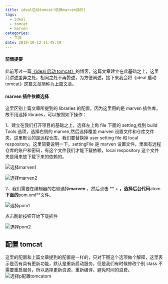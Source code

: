 ```yaml
---
title: ideal启动tomcat(依赖marven插件)
tags:
  - ideal
  - tomcat
  - marven
categories:
  - 工具
date: 2019-10-12 11:45:19
---
```


#### 前情提要

此前写过一篇[《ideal 启动 tomcat》](https://ncumovi.github.io/2018/11/09/ideal-tomcat/)的博客，这篇文章建立在此基础之上，这里只讲述差异之处，相同之处不再赘述，为方便阐述，接下来我会将《ideal 启动 tomcat》这篇文章简称为上篇文章。

#### marven 插件依赖选择

这里区别上篇文章所提到的 libraries 的配置。因为这里用的是 marven 插件库，故不用选择 libraies，可以按照如下操作：

1、建立在我们打开项目的基础之上，选择左上角 file 下面的 setting,找到 build Tools 选项，选择右侧的 marven,然后选择覆盖 marven 设置文件和仓库文件夹，这里默认的是远程仓库，我们要替换掉 user setting file 和 local respository。这里简要说明一下，settingFile 是 marven 设置文件，里面有远程仓库的账户和密码，有这个文件我们才能下载依赖，local respository 这个文件夹是用来放下载下来的依赖的。

![选择marven1](img/ideal-tomcat-marven/select_marven1.png)

![选择marven2](img/ideal-tomcat-marven/select_marven2.png)

2、我们需要在编辑器的右侧选择**marven** ，然后点击 ** + **，选择后台代码**atom**下面的**pom.xml**文件。

![选择pom1](img/ideal-tomcat-marven/select_pom1.png)

点击刷新按钮开始下载插件

![选择pom2](img/ideal-tomcat-marven/select_pom2.png)

## 配置 tomcat

这里的配置和上篇文章提到的配置是一样的，只对下图这个选项做个解释，这里表示是否有具有更新功能，默认是重新启动服务，但是我们有时候修改个别 class 不需要重启服务，所以选择更新资源，重新编译，避免时间的浪费。
![选择p配置tomcatom](img/ideal-tomcat-marven/set_tomcat.png)
